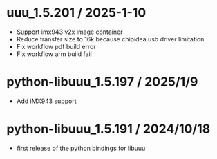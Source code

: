 uuu_1.5.201 / 2025-1-10
=======================

  * Support imx943 v2x image container
  * Reduce transfer size to 16k because chipidea usb driver limitation
  * Fix workflow pdf build error
  * Fix workflow arm build fail

python-libuuu_1.5.197 / 2025/1/9
================================

  * Add iMX943 support

python-libuuu_1.5.191 / 2024/10/18
==================================

  * first release of the python bindings for libuuu
